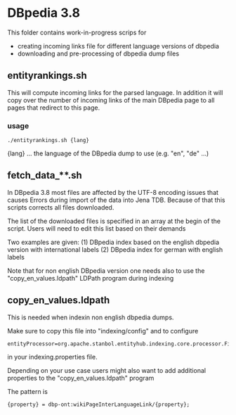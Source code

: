 <!-- 
  Licensed to the Apache Software Foundation (ASF) under one or more
  contributor license agreements.  See the NOTICE file distributed with
  this work for additional information regarding copyright ownership.
  The ASF licenses this file to You under the Apache License, Version 2.0
  (the "License"); you may not use this file except in compliance with
  the License.  You may obtain a copy of the License at

      http://www.apache.org/licenses/LICENSE-2.0

  Unless required by applicable law or agreed to in writing, software
  distributed under the License is distributed on an "AS IS" BASIS,
  WITHOUT WARRANTIES OR CONDITIONS OF ANY KIND, either express or implied.
  See the License for the specific language governing permissions and
  limitations under the License.
-->

DBpedia 3.8
===========

This folder contains work-in-progress scrips for

* creating incoming links file for different language versions of dbpedia
* downloading and pre-processing of dbpedia dump files

entityrankings.sh
-----------------

This will compute incoming links for the parsed language. In addition it will copy over the number of incoming links of the main DBpedia page to all pages that redirect to this page.

### usage

    ./entityrankings.sh {lang}

{lang} ... the language of the DBpedia dump to use (e.g. "en", "de" ...) 


fetch_data_**.sh
----------------

In DBpedia 3.8 most files are affected by the UTF-8 encoding issues that causes Errors during import of the data into Jena TDB. Because of that this scripts corrects all files downloaded.

The list of the downloaded files is specified in an array at the begin of the script. Users will need to edit this list based on their demands

Two examples are given: (1) DBpedia index based on the english dbpedia version with international labels (2) DBpedia index for german with english labels

Note that for non english DBpedia version one needs also to use the "copy_en_values.ldpath" LDPath program during indexing

copy_en_values.ldpath
---------------------

This is needed when indexin non english dbpedia dumps.

Make sure to copy this file into "indexing/config" and to configure 

    entityProcessor=org.apache.stanbol.entityhub.indexing.core.processor.FieldValueFilter,config:entityTypes;org.apache.stanbol.entityhub.indexing.core.processor.LdpathSourceProcessor,ldpath:copy_en_values.ldpath;org.apache.stanbol.entityhub.indexing.core.processor.FiledMapperProcessor

in your indexing.properties file.

Depending on your use case users might also want to add additional properties to the "copy_en_values.ldpath" program

The pattern is

    {property} = dbp-ont:wikiPageInterLanguageLink/{property};

